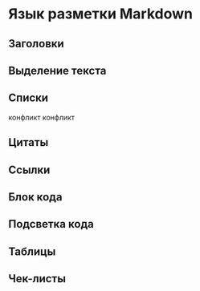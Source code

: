 # Язык разметки Markdown
## Заголовки
## Выделение текста
## Списки

конфликт конфликт

## Цитаты
## Ссылки
## Блок кода 
## Подсветка кода
## Таблицы
## Чек-листы
